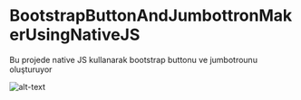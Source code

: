# BootstrapButtonAndJumbottronMakerUsingNativeJS

Bu projede native JS kullanarak bootstrap buttonu ve jumbotrounu oluşturuyor

![alt-text](https://github.com/TheCodersDream/BootstrapButtonAndJumbottronMakerUsingNativeJS/blob/master/Javascript%20Dom%20Manipulation%20and%20Bootstrap%204.png)
